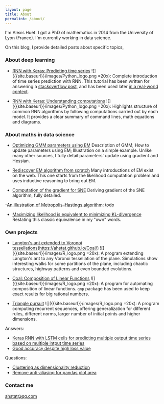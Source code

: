```yaml
---
layout: page
title: About
permalink: /about/
---
```


I'm Alexis Huet. I got a PhD of mathematics in 2014 from the University of Lyon (France). I'm currently working in data science.

On this blog, I provide detailed posts about specific topics, 

### About deep learning

- [RNN with Keras: Predicting time series](https://ahstat.github.io/RNN-Keras-time-series/) ![]({{site.baseurl}}/images/Python_logo.png =20x): Complete introduction of time series prediction with RNN. This tutorial has been written for answering a [stackoverflow post](https://stackoverflow.com/questions/41947039/keras-rnn-with-lstm-cells-for-predicting-multiple-output-time-series-based-on-mu/48521460#48521460), and has been used later [in a real-world context](https://stackoverflow.com/questions/48929272/non-linear-multivariate-time-series-response-prediction-using-rnn/49666510#49666510).

- [RNN with Keras: Understanding computations](https://ahstat.github.io/RNN-Keras-understanding-computations/) ![]({{site.baseurl}}/images/Python_logo.png =20x): Highlights structure of common RNN algorithms by following computations carried out by each model. It provides a clear summary of command lines, math equations and diagrams.

### About maths in data science

- [Optimizing GMM parameters using EM](https://ahstat.github.io/Optimizing-GMM-using-EM/) Description of GMM; How to update parameters using EM; Illustration on a simple example. Unlike many other sources, I fully detail parameters' update using gradient and Hessian.

- [Rediscover EM algorithm from scratch](https://ahstat.github.io/Rediscover-EM-algorithm/) Many introductions of EM exist on the web. This one starts from the likelihood computation problem and uses inductive reasoning to bring out EM.

- [Computation of the gradient for SNE](https://ahstat.github.io/Gradient-for-SNE/) Deriving gradient of the SNE algorithm, fully detailed.

-[An illustration of Metropolis–Hastings algorithm](https://ahstat.github.io/Metropolis-Hastings-example/): todo

- [Maximizing likelihood is equivalent to minimizing KL-divergence](https://ahstat.github.io/Kullback-Leibler-divergence/) Restating this classic equivalence in my "own" words.

### Own projects

- [Langton's ant extended to Voronoi tessellations](https://ahstat.github.io/Langton-Voronoi/)(https://ahstat.github.io/Coal/) ![]({{site.baseurl}}/images/R_logo.png =20x): A program extending Langton's ant to any Voronoi tessellation of the plane. Simulations show interesting walks for some partitions of the plane, including chaotic structures, highway patterns and even bounded evolutions.

- [Coal: Composition of Linear Functions](https://ahstat.github.io/Coal/) ![]({{site.baseurl}}/images/R_logo.png =20x): A program for automating composition of linear functions. `gmp` package has been used to keep exact results for big rational numbers.

- [Triangle pursuit](https://ahstat.github.io/Triangle-pursuit/) ![]({{site.baseurl}}/images/R_logo.png =20x): A program computing recurrent sequences, offering generalization for different rules, different norms, larger number of initial points and higher dimensions.





Answers:
- [Keras RNN with LSTM cells for predicting multiple output time series based on multiple intput time series](https://stackoverflow.com/questions/41947039/keras-rnn-with-lstm-cells-for-predicting-multiple-output-time-series-based-on-mu/48521460#48521460)
- [Good accuracy despite high loss value](https://stats.stackexchange.com/questions/258166/good-accuracy-despite-high-loss-value/281651#281651)

Questions:
- [Clustering as dimensionality reduction](https://stats.stackexchange.com/questions/288668/clustering-as-dimensionality-reduction)
- [Remove anti-aliasing for pandas plot.area](https://stackoverflow.com/questions/44612797/remove-anti-aliasing-for-pandas-plot-area)




### Contact me

ahstat@qq.com
